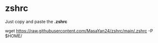 # zshrc

Just copy and paste the **.zshrc**

wget https://raw.githubusercontent.com/MasaYan24/zshrc/main/.zshrc -P $HOME/
